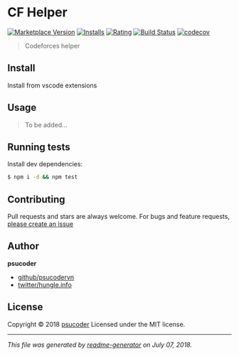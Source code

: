 # CF Helper
[![Marketplace Version](https://vsmarketplacebadge.apphb.com/version/psucoder.cfhelper.svg)](https://marketplace.visualstudio.com/items?itemName=psucoder.cfhelper) [![Installs](https://vsmarketplacebadge.apphb.com/installs/psucoder.cfhelper.svg)](https://marketplace.visualstudio.com/items?itemName=psucoder.cfhelper) [![Rating](https://vsmarketplacebadge.apphb.com/rating/psucoder.cfhelper.svg)](https://marketplace.visualstudio.com/items?itemName=psucoder.cfhelper) [![Build Status](https://travis-ci.org/psucodervn/cfhelper.svg?branch=master)](https://travis-ci.org/psucodervn/cfhelper)
[![codecov](https://codecov.io/gh/psucodervn/cfhelper/branch/master/graph/badge.svg)](https://codecov.io/gh/psucodervn/cfhelper)
> Codeforces helper

## Install

Install from vscode extensions

## Usage

> To be added...

## Running tests

Install dev dependencies:

```sh
$ npm i -d && npm test
```

## Contributing

Pull requests and stars are always welcome. For bugs and feature requests, [please create an issue](https://github.com/psucodervn/cfhelper/issues)

## Author

**psucoder**

* [github/psucodervn](https://github.com/psucodervn)
* [twitter/hungle.info](http://twitter.com/hungle.info)

## License

Copyright © 2018 [psucoder](https://github.com/psucodervn)
Licensed under the MIT license.

***

_This file was generated by [readme-generator](https://github.com/jonschlinkert/readme-generator) on July 07, 2018._
